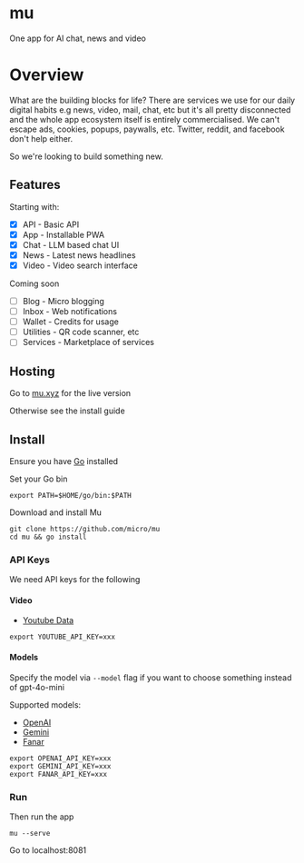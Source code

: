 # mu

One app for AI chat, news and video

# Overview

What are the building blocks for life? There are services we use for our daily digital habits e.g news, video, mail, chat, etc but it's all pretty disconnected and the whole app ecosystem itself is entirely commercialised. We can't escape ads, cookies, popups, paywalls, etc. Twitter, reddit, and facebook don't help either. 

So we're looking to build something new. 

## Features

Starting with:

- [x] API - Basic API
- [x] App - Installable PWA
- [x] Chat - LLM based chat UI
- [x] News - Latest news headlines
- [x] Video - Video search interface

Coming soon

- [ ] Blog - Micro blogging 
- [ ] Inbox - Web notifications
- [ ] Wallet - Credits for usage
- [ ] Utilities - QR code scanner, etc
- [ ] Services - Marketplace of services

## Hosting

Go to [mu.xyz](https://mu.xyz) for the live version

Otherwise see the install guide

## Install

Ensure you have [Go](https://go.dev/doc/install) installed

Set your Go bin
```
export PATH=$HOME/go/bin:$PATH
```

Download and install Mu

```
git clone https://github.com/micro/mu
cd mu && go install
```

### API Keys

We need API keys for the following

#### Video

- [Youtube Data](https://developers.google.com/youtube/v3)

```
export YOUTUBE_API_KEY=xxx
```

#### Models

Specify the model via `--model` flag if you want to choose something instead of gpt-4o-mini

Supported models:

- [OpenAI](https://openai.com)
- [Gemini](https://aistudio.google.com/)
- [Fanar](https://fanar.qa/)

```
export OPENAI_API_KEY=xxx
export GEMINI_API_KEY=xxx
export FANAR_API_KEY=xxx
```

### Run

Then run the app

```
mu --serve
```

Go to localhost:8081
